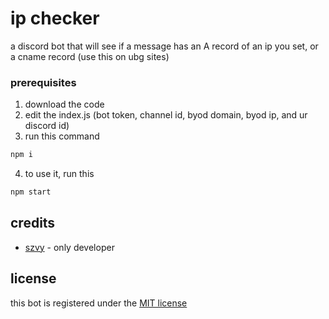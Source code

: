 # ip checker

a discord bot that will see if a message has an A record of an ip you set, or a cname record (use this on ubg sites)


### prerequisites


1. download the code
2. edit the index.js (bot token, channel id, byod domain, byod ip, and ur discord id)
3. run this command

```bash
npm i
```
4. to use it, run this

```bash
npm start
```

## credits

* [szvy](https://github.com/szvy) - only developer

## license
this bot is registered under the [MIT license](LICENSE)

